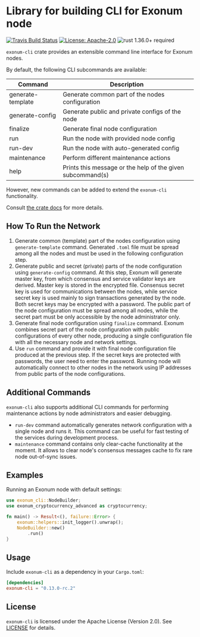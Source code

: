 # Library for building CLI for Exonum node

[![Travis Build Status](https://img.shields.io/travis/exonum/exonum/master.svg?label=Linux%20Build)](https://travis-ci.com/exonum/exonum)
[![License: Apache-2.0](https://img.shields.io/github/license/exonum/exonum.svg)](https://github.com/exonum/exonum/blob/master/LICENSE)
![rust 1.36.0+ required](https://img.shields.io/badge/rust-1.36.0+-blue.svg?label=Required%20Rust)

`exonum-cli` crate provides an extensible command line interface for Exonum
nodes.

By default, the following CLI subcommands are available:

| Command            | Description
| ------------------ | -----------
| generate-template  | Generate common part of the nodes configuration
| generate-config    | Generate public and private configs of the node
| finalize           | Generate final node configuration
| run                | Run the node with provided node config
| run-dev            | Run the node with auto-generated config
| maintenance        | Perform different maintenance actions
| help               | Prints this message or the help of the given subcommand(s)

However, new commands can be added to extend the `exonum-cli` functionality.

Consult [the crate docs](https://docs.rs/exonum-cli) for more details.

## How To Run the Network

1. Generate common (template) part of the nodes configuration using
  `generate-template` command. Generated `.toml` file must be spread
  among all the nodes and must be used in the following configuration step.
2. Generate public and secret (private) parts of the node configuration using
  `generate-config` command. At this step, Exonum will generate master key, from
  which consensus and service validator keys are derived. Master key is stored
  in the encrypted file. Consensus secret key is used for communications between
  the nodes, while service secret key is used mainly to sign transactions
  generated by the node. Both secret keys may be encrypted with a password.
  The public part of the node configuration must be spread among all nodes,
  while the secret part must be only accessible by the node administrator only.
3. Generate final node configuration using `finalize` command. Exonum combines
  secret part of the node configuration with public configurations of every other
  node, producing a single configuration file with all the necessary node and
  network settings.
4. Use `run` command and provide it with final node configuration file produced
  at the previous step. If the secret keys are protected with passwords, the
  user need to enter the password. Running node will automatically connect to
  other nodes in the network using IP addresses from public parts of the node
  configurations.

## Additional Commands

`exonum-cli` also supports additional CLI commands for performing maintenance
actions by node administrators and easier debugging.

- `run-dev` command automatically generates network configuration with a single
  node and runs it. This command can be useful for fast testing of the services
  during development process.
- `maintenance` command contains only clear-cache functionality at the moment.
  It allows to clear node's consensus messages cache to fix rare node
  out-of-sync issues.

## Examples

Running an Exonum node with default settings:

```rust
use exonum_cli::NodeBuilder;
use exonum_cryptocurrency_advanced as cryptocurrency;

fn main() -> Result<(), failure::Error> {
    exonum::helpers::init_logger().unwrap();
    NodeBuilder::new()
        .run()
}
```

## Usage

Include `exonum-cli` as a dependency in your `Cargo.toml`:

```toml
[dependencies]
exonum-cli = "0.13.0-rc.2"
```

## License

`exonum-cli` is licensed under the Apache License (Version 2.0).
See [LICENSE](LICENSE) for details.

